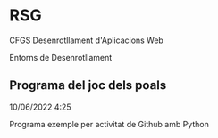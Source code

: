 # RSG

CFGS Desenrotllament d'Aplicacions Web

Entorns de Desenrotllament

## Programa del joc dels poals

10/06/2022
4:25

Programa exemple per activitat de Github amb Python

